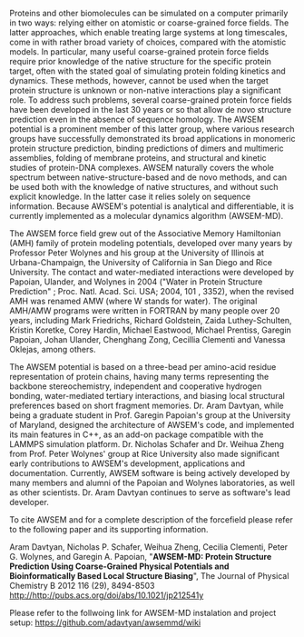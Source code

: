 Proteins and other biomolecules can be simulated on a computer primarily in two ways: relying either on atomistic or coarse-grained force fields. The latter approaches, which enable treating large systems at long timescales, come in with rather broad variety of choices, compared with the atomistic models. In particular, many useful coarse-grained protein force fields require prior knowledge of the native structure for the specific protein target, often with the stated goal of simulating protein folding kinetics and dynamics. These methods, however, cannot be used when the target protein structure is unknown or non-native interactions play a significant role. To address such problems, several coarse-grained protein force fields have been developed in the last 30 years or so that allow de novo structure prediction even in the absence of sequence homology. The AWSEM potential is a prominent member of this latter group, where various research groups have successfully demonstrated its broad applications in monomeric protein structure prediction, binding predictions of dimers and multimeric assemblies, folding of membrane proteins, and structural and kinetic studies of protein-DNA complexes. AWSEM naturally covers the whole spectrum between native-structure-based and de novo methods, and can be used both with the knowledge of native structures, and without such explicit knowledge. In the latter case it relies solely on sequence information. Because AWSEM's potential is analytical and differentiable, it is currently implemented as a molecular dynamics algorithm (AWSEM-MD).

The AWSEM force field grew out of the Associative Memory Hamiltonian (AMH) family of protein modeling potentials, developed over many years by Professor Peter Wolynes and his group at the University of Illinois at Urbana-Champaign, the University of California in San Diego and Rice University. The contact and water-mediated interactions were developed by Papoian, Ulander, and Wolynes in 2004 ("Water in Protein Structure Prediction" ; Proc. Natl. Acad. Sci. USA; 2004, 101 , 3352), when the revised AMH was renamed AMW (where W stands for water). The original AMH/AMW programs were written in FORTRAN by many people over 20 years, including Mark Friedrichs, Richard Goldstein, Zaida Luthey-Schulten, Kristin Koretke, Corey Hardin, Michael Eastwood, Michael Prentiss, Garegin Papoian, Johan Ulander, Chenghang Zong, Cecillia Clementi and Vanessa Oklejas, among others.

The AWSEM potential is based on a three-bead per amino-acid residue representation of protein chains, having many terms representing the backbone stereochemistry, independent and cooperative hydrogen bonding, water-mediated tertiary interactions, and biasing local structural preferences based on short fragment memories. Dr. Aram Davtyan, while being a graduate student in Prof. Garegin Papoian's group at the University of Maryland, designed the architecture of AWSEM's code, and implemented its main features in C++, as an add-on package compatible with the LAMMPS simulation platform. Dr. Nicholas Schafer and Dr. Weihua Zheng from Prof. Peter Wolynes' group at Rice University also made significant early contributions to AWSEM's development, applications and documentation. Currently, AWSEM software is being actively developed by many members and alumni of the Papoian and Wolynes laboratories, as well as other scientists. Dr. Aram Davtyan continues to serve as software's lead developer.


To cite AWSEM and for a complete description of the forcefield please refer to the following paper and its supporting information.

Aram Davtyan, Nicholas P. Schafer, Weihua Zheng, Cecilia Clementi, Peter G. Wolynes, and Garegin A. Papoian, "<b>AWSEM-MD: Protein Structure Prediction Using Coarse-Grained Physical Potentials and Bioinformatically Based Local Structure Biasing</b>", The Journal of Physical Chemistry B 2012 116 (29), 8494-8503<br>
<a href='http://http://pubs.acs.org/doi/abs/10.1021/jp212541y'>http://http://pubs.acs.org/doi/abs/10.1021/jp212541y</a>

Please refer to the follwoing link for AWSEM-MD instalation and project setup:
https://github.com/adavtyan/awsemmd/wiki
